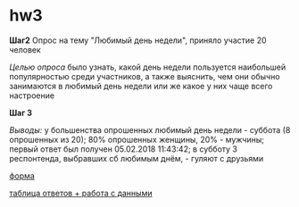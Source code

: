# hw3


**Шаг2**
Опрос на тему "Любимый день недели", приняло участие 20 человек 


*Целью опроса* было узнать, какой день недели пользуется наибольшей популярностью среди участников, а также выяснить, чем они обычно занимаются в любимый день недели или же какое у них чаще всего настроение


**Шаг 3**

*Выводы:* у большенства опрошенных любимый день недели - суббота (8 опрошенных из 20); 80% опрошенных женщины, 20% - мужчины; первый ответ был получен 05.02.2018 11:43:42; в субботу 3 респонтенда, выбравших сб любимым днём, - гуляют с друзьями  


[форма](https://docs.google.com/forms/d/1FYmEHw5Syam7_VDgO17j8wzL4i4zRL4oif8m6WurP0E/edit?usp=sharing)


[таблица ответов + работа с данными](https://docs.google.com/spreadsheets/d/1Kn6_49HbTkEF9SWoRuFCKqwlLhEbOB4DJhqKPTePVVo/edit?usp=sharing)
